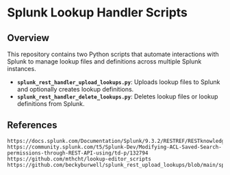 # Splunk Lookup Handler Scripts

## Overview

This repository contains two Python scripts that automate interactions with Splunk to manage lookup files and definitions across multiple Splunk instances.

- **`splunk_rest_handler_upload_lookups.py`**: Uploads lookup files to Splunk and optionally creates lookup definitions.
- **`splunk_rest_handler_delete_lookups.py`**: Deletes lookup files or lookup definitions from Splunk.

## References

```
https://docs.splunk.com/Documentation/Splunk/9.3.2/RESTREF/RESTknowledge
https://community.splunk.com/t5/Splunk-Dev/Modifying-ACL-Saved-Search-permissions-through-REST-API-using/td-p/132794
https://github.com/mthcht/lookup-editor_scripts
https://github.com/beckyburwell/splunk_rest_upload_lookups/blob/main/splunk_rest_upload_lookups.py
```
